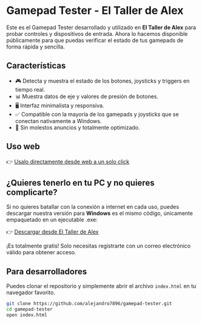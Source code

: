 # Gamepad Tester - El Taller de Alex

Este es el Gamepad Tester desarrollado y utilizado en **El Taller de Alex** para probar controles y dispositivos de entrada. Ahora lo hacemos disponible públicamente para que puedas verificar el estado de tus gamepads de forma rápida y sencilla.

## Características

- 🎮 Detecta y muestra el estado de los botones, joysticks y triggers en tiempo real.
- 📊 Muestra datos de eje y valores de presión de botones.
- 🖥️ Interfaz minimalista y responsiva.
- ✅ Compatible con la mayoría de los gamepads y joysticks que se conectan nativamente a Windows.
- 🚫 Sin molestos anuncios y totalmente optimizado.


## Uso web

👉 [Usalo directamente desde web a un solo click](https://alejandro7896.github.io/gamepad-tester/)



## ¿Quieres tenerlo en tu PC y no quieres complicarte?

Si no quieres batallar con la conexión a internet en cada uso, puedes descargar nuestra versión para **Windows** es el mismo código, únicamente empaquetado en un ejecutable .exe:

👉 [Descargar desde El Taller de Alex](https://www.eltallerdealex.com.mx/gamepad_tester)

¡Es totalmente gratis! Solo necesitas registrarte con un correo electrónico válido para obtener acceso.




## Para desarrolladores

Puedes clonar el repositorio y simplemente abrir el archivo `index.html` en tu navegador favorito.

```bash
git clone https://github.com/alejandro7896/gamepad-tester.git
cd gamepad-tester
open index.html
```
